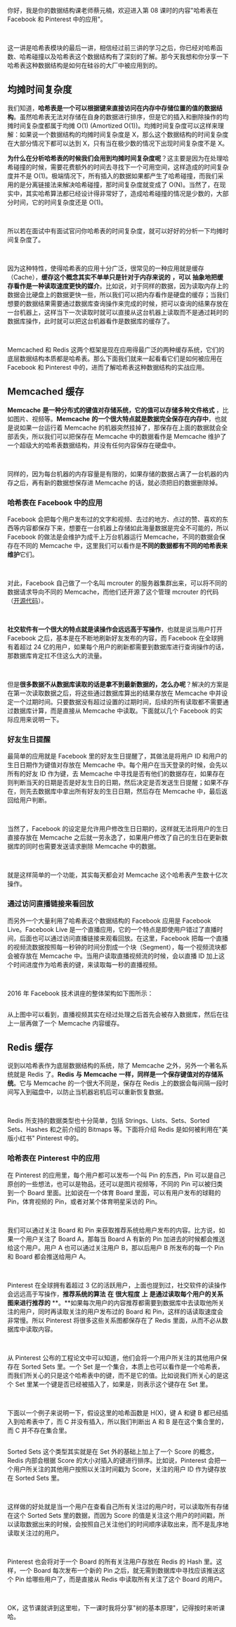 你好，我是你的数据结构课老师蔡元楠，欢迎进入第 08 课时的内容"哈希表在 Facebook 和 Pinterest 中的应用"。  

<br />

这一讲是哈希表模块的最后一讲，相信经过前三讲的学习之后，你已经对哈希函数、哈希碰撞以及哈希表这个数据结构有了深刻的了解。那今天我想和你分享一下哈希表这种数据结构是如何在硅谷的大厂中被应用到的。

均摊时间复杂度
-------

我们知道，**哈希表是一个可以根据键来直接访问在内存中存储位置的值的数据结构**。虽然哈希表无法对存储在自身的数据进行排序，但是它的插入和删除操作的均摊时间复杂度都属于均摊 O(1) (Amortized O(1))。均摊时间复杂度可以这样来理解：如果说一个数据结构的均摊时间复杂度是 X，那么这个数据结构的时间复杂度在大部分情况下都可以达到 X，只有当在极少数的情况下出现时间复杂度不是 X。

**为什么在分析哈希表的时候我们会用到均摊时间复杂度呢**？这主要是因为在处理哈希碰撞的时候，需要花费额外的时间去寻找下一个可用空间，这样造成的时间复杂度并不是 O(1)。极端情况下，所有插入的数据如果都产生了哈希碰撞，而我们采用的是分离链接法来解决哈希碰撞，那时间复杂度就变成了 O(N)。当然了，在现实中，其实哈希算法都已经设计得非常好了，造成哈希碰撞的情况是少数的，大部分时间，它的时间复杂度还是 O(1)。

<br />

所以若在面试中有面试官问你哈希表的时间复杂度，就可以好好的分析一下均摊时间复杂度了。

<br />

因为这种特性，使得哈希表的应用十分广泛，很常见的一种应用就是缓存（Cache），**缓存这个概念其实不单单只是针对于内存来说的** **，可以** **抽象地把缓存看作是一种读取速度更快的媒介**。比如说，对于同样的数据，因为读取内存上的数据会比硬盘上的数据更快一些，所以我们可以把内存看作是硬盘的缓存；当我们想要的数据结果需要通过数据库查询操作来完成的时候，把可以查询的结果存放在一台机器上，这样当下一次读取时就可以直接从这台机器上读取而不是通过耗时的数据库操作，此时就可以把这台机器看作是数据库的缓存了。

<br />

Memcached 和 Redis 这两个框架是现在应用得最广泛的两种缓存系统，它们的底层数据结构本质都是哈希表。那么下面我们就来一起看看它们是如何被应用在 Facebook 和 Pinterest 中的，进而了解哈希表这种数据结构的实战应用。

Memcached 缓存
------------

**Memcache** **是一种分布式的键值对存储系统，它的值可以存储多种文件格式** ，比如图片、视频等。**Memcache** **的一个很大特点就是数据完全保存在内存中**，也就是说如果一台运行着 Memcache 的机器突然挂掉了，那保存在上面的数据就会全部丢失，所以我们可以把保存在 Memcache 中的数据看作是 Memcache 维护了一个超级大的哈希表数据结构，并没有任何内容保存在硬盘中。

<br />

同样的，因为每台机器的内存容量是有限的，如果存储的数据占满了一台机器的内存之后，再有新的数据想保存进 Memcache 的话，就必须把旧的数据删除掉。

### **哈希表在 Facebook 中的应用**

Facebook 会把每个用户发布过的文字和视频、去过的地方、点过的赞、喜欢的东西等内容都保存下来，想要在一台机器上存储如此海量数据是完全不可能的，所以 Facebook 的做法是会维护为成千上万台机器运行 Memcache，不同的数据会保存在不同的 Memcache 中，这里我们可以看作是**不同的数据都有不同的哈希表来维护**它们。

<br />

对此，Facebook 自己做了一个名叫 mcrouter 的服务器集群出来，可以将不同的数据请求导向不同的 Memcache，而他们还开源了这个管理 mcrouter 的代码（[开源代码](https://github.com/facebook/mcrouter)）。

<br />

**社交软件有一个很大的特点就是读操作会远远高于写操作**，也就是说当用户打开 Facebook 之后，基本是在不断地刷新好友发布的内容，而 Facebook 在全球拥有着超过 24 亿的用户，如果每个用户的刷新都需要到数据库进行查询操作的话，那数据库肯定扛不住这么大的流量。

<br />

但是**很多数据不从数据库读取的话是拿不到最新数据的，怎么办呢**？解决的方案是在第一次读取数据之后，将这些通过数据库算出的结果存放在 Memcache 中并设定一个过期时间。只要数据没有超过设置的过期时间，后续的所有读取都不需要通过数据库计算，而是直接从 Memcache 中读取。下面就以几个 Facebook 的实际应用来说明一下。

### **好友生日提醒**

最简单的应用就是 Facebook 里的好友生日提醒了，其做法是将用户 ID 和用户的生日日期作为键值对存放在 Memcache 中。每个用户在当天登录的时候，会先以所有的好友 ID 作为键，去 Memcache 中寻找是否有他们的数据存在，如果存在则判断当天的日期是否是好友生日的日期，然后决定是否发送生日提醒；如果不存在，则先去数据库中拿出所有好友的生日日期，然后存在 Memcache 中，最后返回给用户判断。

<br />

当然了，Facebook 的设定是允许用户修改生日日期的，这样就无法将用户的生日直接存放在 Memcache 之后就一劳永逸了，如果用户修改了自己的生日在更新数据库的同时也需要发送请求删除 Memcache 中的数据。

<br />

就是这样简单的一个功能，其实每天都会对 Memcache 这个哈希表产生数十亿次操作。

### **通过访问直播链接来看回放**

而另外一个大量利用了哈希表这个数据结构的 Facebook 应用是 Facebook Live。Facebook Live 是一个直播应用，它的一个特点是即使用户错过了直播时间，后面也可以通过访问直播链接来观看回放。在这里，Facebook 把每一个直播的视频流数据按照每一秒钟的时间分割成一个块（Segment），每一个视频流块都会被存放在 Memcache 中。当用户读取直播视频流的时候，会以直播 ID 加上这个时间进度作为哈希表的键，来读取每一秒的直播视频。

<br />

2016 年 Facebook 技术讲座的整体架构如下图所示：

<Image alt="" src="https://s0.lgstatic.com/i/image3/M01/60/C6/Cgq2xl4YQN2AA74vAABzCbPb1_E500.png"/>

从上图中可以看到，直播视频其实在经过处理之后首先会被存入数据库，然后在往上一层再做了一个 Memcache 内容缓存。

Redis 缓存
--------

说到以哈希表作为底层数据结构的系统，除了 Memcache 之外，另外一个著名系统就是 Redis 了。**Redis** **与** **Memcache** **一样，同样是一个保存键值对的存储系统**。它与 Memcache 的一个很大不同是，保存在 Redis 上的数据会每间隔一段时间写入到磁盘中，以防止当机器宕机后可以重新恢复数据。

<br />

Redis 所支持的数据类型也十分简单，包括 Strings、Lists、Sets、Sorted Sets、Hashes 和之前介绍的 Bitmaps 等。下面将介绍 Redis 是如何被利用在"美版小红书" Pinterest 中的。

### 哈希表在 Pinterest 中的应用

在 Pinterest 的应用里，每个用户都可以发布一个叫 Pin 的东西，Pin 可以是自己原创的一些想法，也可以是物品，还可以是图片视频等，不同的 Pin 可以被归类到一个 Board 里面。比如说在一个体育 Board 里面，可以有用户发布的球鞋的 Pin，体育视频的 Pin，或者对某个体育明星采访的 Pin。

<br />

我们可以通过关注 Board 和 Pin 来获取推荐系统给用户发布的内容。比方说，如果一个用户关注了 Board A，那每当 Board A 有新的 Pin 加进去的时候都会推送给这个用户。用户 A 也可以通过关注用户 B，那以后用户 B 所发布的每一个 Pin 和 Board 都会推送给用户 A。

<br />

Pinterest 在全球拥有着超过 3 亿的活跃用户，上面也提到过，社交软件的读操作会远远高于写操作，**推荐系统的算法** **在** **很大程度** **上** **是通过读取每个用户的关系图来进行推荐的** **。**如果每次用户的内容推荐都需要到数据库中去读取他所关注的用户，同时再读取关注的用户发布过的 Board 和 Pin，这样的话读取速度会非常慢。所以 Pinterest 将很多这些关系图都保存在了 Redis 里面，从而不必从数据库中读取内容。

<br />

从 Pinterest 公布的工程论文中可以知道，他们会将一个用户所关注的其他用户保存在 Sorted Sets 里。一个 Set 是一个集合，本质上也可以看作是一个哈希表，而我们所关心的只是这个哈希表中的键，而不是它的值。比如说我们所关心的是这个 Set 里某一个键是否已经被插入了，如果是，则表示这个键存在 Set 里。

<br />

下面以一个例子来说明一下，假设这里的哈希函数是 H(X)，键 A 和键 B 都已经插入到哈希表中了，而 C 并没有插入，所以我们判断出 A 和 B 是在这个集合里的，而 C 并不存在集合里。

<Image alt="" src="https://s0.lgstatic.com/i/image3/M01/60/C5/CgpOIF4YQN2AaykSAAEoFuAApMU699.png"/>

Sorted Sets 这个类型其实就是在 Set 外的基础上加上了一个 Score 的概念，Redis 内部会根据 Score 的大小对插入的键进行排序。比如说，Pinterest 会把一个用户所关注的其他用户按照以关注时间戳为 Score，关注的用户 ID 作为键存放在 Sorted Sets 里。

<br />

这样做的好处就是当一个用户在查看自己所有关注过的用户时，可以读取所有存储在这个 Sorted Sets 里的数据，而因为 Score 的值是关注这个用户的时间戳，所以读取数据出来的时候，会按照自己关注他们的时间顺序读取出来，而不是乱序地读取关注过的用户。

<br />

Pinterest 也会将对于一个 Board 的所有关注用户存放在 Redis 的 Hash 里。这样，一个 Board 每次发布一个新的 Pin 之后，就无需到数据库中寻找应该推送这个 Pin 给哪些用户了，而是直接从 Redis 中读取所有关注了这个 Board 的用户。

<br />

OK，这节课就讲到这里啦，下一课时我将分享"树的基本原理"，记得按时来听课哈。
